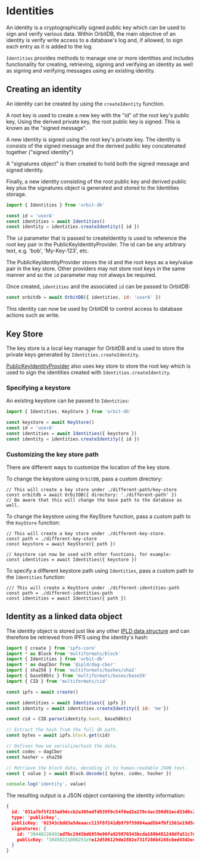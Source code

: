 # Identities

An identity is a cryptographically signed public key which can be used to sign and verify various data. Within OrbitDB, the main objective of an identity is verify write access to a database's log and, if allowed, to sign each entry as it is added to the log.

`Identities` provides methods to manage one or more identities and includes functionality for creating, retrieving, signing and verifying an identity as well as signing and verifying messages using an existing identity.

## Creating an identity

An identity can be created by using the `createIdentity` function.

A root key is used to create a new key with the "id" of the root key's public key, Using the derived private key, the root public key is signed. This is known as the "signed message".

A new identity is signed using the root key's private key. The identity is consists of the signed message and the derived public key concatenated together ("signed identity")

A "signatures object" is then created to hold both the signed message and signed identity.

Finally, a new identity consisting of the root public key and derived public key plus the signatures object is generated and stored to the Identities storage.

```js
import { Identities } from 'orbit-db'

const id = 'userA'
const identities = await Identities() 
const identity = identities.createIdentity({ id })
```

The `id` parameter that is passed to createIdentity is used to reference  the root key pair in the PublicKeyIdentityProvider. The id can be any arbitrary text, e.g. 'bob', 'My-Key-123', etc. 

The PublicKeyIdentityProvider stores the id and the root keys as a key/value pair in the key store. Other providers may not store root keys in the same manner and so the `id` parameter may not always be required.

Once created, `identities` and the associated `id` can be passed to OrbitDB:

```js
const orbitdb = await OrbitDB({ identities, id: 'userA' })
```

This identity can now be used by OrbitDB to control access to database actions such as write.

## Key Store

The key store is a local key manager for OrbitDB and is used to store the private keys generated by `Identities.createIdentity`. 

[PublicKeyIdentityProvider](https://api.orbitdb.org/PublicKeyIdentityProvider) also uses key store to store the root key which is used to sign the identities created with `Identities.createIdentity`.

###  Specifying a keystore

An existing keystore can be passed to `Identities`:

```js
import { Identities, KeyStore } from 'orbit-db'

const keystore = await KeyStore()
const id = 'userA'
const identities = await Identities({ keystore })
const identity = identities.createIdentity({ id })
```

### Customizing the key store path

There are different ways to customize the location of the key store.

To change the keystore using `OrbitDB`, pass a custom directory:
```
// This will create a key store under ./different-path/key-store
const orbitdb = await OrbitDB({ directory: './different-path' })
// Be aware that this will change the base path to the database as well.
```

To change the keystore using the KeyStore function, pass a custom path to the `KeyStore` function:
```
// This will create a key store under ./different-key-store.
const path = ./different-key-store
const keystore = await KeyStore({ path })

// keystore can now be used with other functions, for example:
const identities = await Identities({ keystore })
```

To specify a different keystore path using `Identities`, pass a custom path to the `Identities` function:
```
/// This will create a KeyStore under ./different-identities-path
const path = ./different-identities-path
const identities = await Identities({ path })
```

## Identity as a linked data object

The identity object is stored just like any other [IPLD data structure](https://ipld.io/docs/) and can therefore be retrieved from IPFS using the identity's hash:

```js
import { create } from 'ipfs-core'
import * as Block from 'multiformats/block'
import { Identities } from 'orbit-db'
import * as dagCbor from '@ipld/dag-cbor'
import { sha256 } from 'multiformats/hashes/sha2'
import { base58btc } from 'multiformats/bases/base58'
import { CID } from 'multiformats/cid'

const ipfs = await create()

const identities = await Identities({ ipfs })
const identity = await identities.createIdentity({ id: 'me'})

const cid = CID.parse(identity.hash, base58btc)

// Extract the hash from the full db path.
const bytes = await ipfs.block.get(cid)

// Defines how we serialize/hash the data.
const codec = dagCbor
const hasher = sha256

// Retrieve the block data, decoding it to human-readable JSON text.
const { value } = await Block.decode({ bytes, codec, hasher })

console.log('identity', value)
```

The resulting output is a JSON object containing the identity information:

```json
{
  id: '031a7bf5f233ad9dccb2a305edfd939f0c54f0ed2e270c4ac390d91ecd33d0c28f',
  type: 'publickey',
  publicKey: '02343cbdd3a5deaacc115f8f241db979f59864aad5b4fbf1561e19d5d04d7b1d14',
  signatures: {
    id: '30440220492ed7bc2945bd6859e96fa929870343bcda188b481248dfa51c7dd7a1eb59ef022049542399338e66454f523dc4033723bc4ff4365f17537171361e128f10703be1',
    publicKey: '30450221008291e9e12d586129de2882e731f286b4168cbed43d2ecf90d8ae9c53e15c56110220204ac640b22e75bf6083a6715a7e6c988659fc08f79022fab8af62563e9fdd67'
  }
}
```